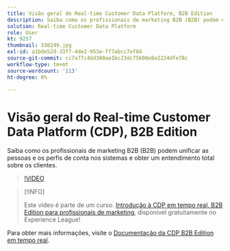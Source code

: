 ```yaml
---
title: Visão geral do Real-time Customer Data Platform, B2B Edition
description: Saiba como os profissionais de marketing B2B (B2B) podem unificar as pessoas e os perfis de conta nos sistemas e obter um entendimento total sobre os clientes.
solution: Real-time Customer Data Platform
role: User
kt: 9257
thumbnail: 338249.jpg
exl-id: a1bde52d-33f7-4de2-953e-ff7abcc7ef84
source-git-commit: cc7a77c4dd380ae1bc23dc75608e8e2224dfe78c
workflow-type: tm+mt
source-wordcount: '113'
ht-degree: 0%

---
```


# Visão geral do Real-time Customer Data Platform (CDP), B2B Edition

Saiba como os profissionais de marketing B2B (B2B) podem unificar as pessoas e os perfis de conta nos sistemas e obter um entendimento total sobre os clientes.

>[!VIDEO](https://video.tv.adobe.com/v/338249?quality=12&learn=on)

>[!INFO]
>
> Este vídeo é parte de um curso. [Introdução à CDP em tempo real, B2B Edition para profissionais de marketing](https://experienceleague.adobe.com/?recommended=ExperiencePlatform-U-1-2021.rtcdp.b2b), disponível gratuitamente no Experience League!

Para obter mais informações, visite o [Documentação da CDP B2B Edition em tempo real](https://experienceleague.adobe.com/docs/experience-platform/rtcdp/b2b-overview.html).
